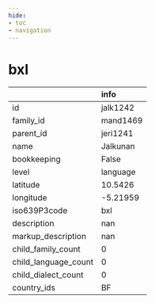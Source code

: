 ```yaml
---
hide:
- toc
- navigation
---
```

# bxl
|                      | info     |
|:---------------------|:---------|
| id                   | jalk1242 |
| family_id            | mand1469 |
| parent_id            | jeri1241 |
| name                 | Jalkunan |
| bookkeeping          | False    |
| level                | language |
| latitude             | 10.5426  |
| longitude            | -5.21959 |
| iso639P3code         | bxl      |
| description          | nan      |
| markup_description   | nan      |
| child_family_count   | 0        |
| child_language_count | 0        |
| child_dialect_count  | 0        |
| country_ids          | BF       |